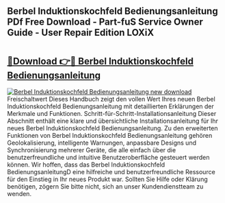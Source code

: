 ## Berbel Induktionskochfeld Bedienungsanleitung PDf Free Download - Part-fuS Service Owner Guide - User Repair Edition LOXiX

# <h2><a href="http://df5q2qi.blite.top/?on=Berbel+Induktionskochfeld+Bedienungsanleitung">🔗Download 👉🔴 Berbel Induktionskochfeld Bedienungsanleitung</a></h2>

[![Berbel Induktionskochfeld Bedienungsanleitung new download](https://i.imgur.com/lujVjoI.png)](http://df5q2qi.blite.top/?on=Berbel+Induktionskochfeld+Bedienungsanleitung)
Freischaltwert Dieses Handbuch zeigt den vollen Wert Ihres neuen Berbel Induktionskochfeld Bedienungsanleitung mit detaillierten Erklärungen der Merkmale und Funktionen. Schritt-für-Schritt-Installationsanleitung Dieser Abschnitt enthält eine klare und übersichtliche Installationsanleitung für Ihr neues Berbel Induktionskochfeld Bedienungsanleitung. Zu den erweiterten Funktionen von Berbel Induktionskochfeld Bedienungsanleitung gehören Geolokalisierung, intelligente Warnungen, anpassbare Designs und Synchronisierung mehrerer Geräte, die alle einfach über die benutzerfreundliche und intuitive Benutzeroberfläche gesteuert werden können. Wir hoffen, dass das Berbel Induktionskochfeld BedienungsanleitungD eine hilfreiche und benutzerfreundliche Ressource für den Einstieg in Ihr neues Produkt war. Sollten Sie Hilfe oder Klärung benötigen, zögern Sie bitte nicht, sich an unser Kundendienstteam zu wenden.
